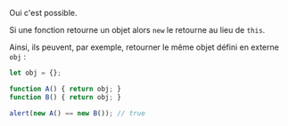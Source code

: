 Oui c'est possible.

Si une fonction retourne un objet alors `new` le retourne au lieu de `this`.

Ainsi, ils peuvent, par exemple, retourner le même objet défini en externe `obj` :

```js run no-beautify
let obj = {};

function A() { return obj; }
function B() { return obj; }

alert(new A() == new B()); // true
```
